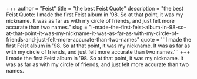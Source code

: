 +++
author = "Feist"
title = "the best Feist Quote"
description = "the best Feist Quote: I made the first Feist album in '98. So at that point, it was my nickname. It was as far as with my circle of friends, and just felt more accurate than two names."
slug = "i-made-the-first-feist-album-in-98-so-at-that-point-it-was-my-nickname-it-was-as-far-as-with-my-circle-of-friends-and-just-felt-more-accurate-than-two-names"
quote = '''I made the first Feist album in '98. So at that point, it was my nickname. It was as far as with my circle of friends, and just felt more accurate than two names.'''
+++
I made the first Feist album in '98. So at that point, it was my nickname. It was as far as with my circle of friends, and just felt more accurate than two names.
